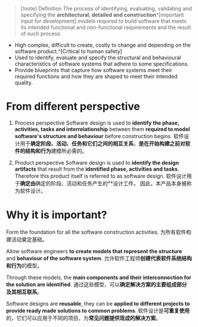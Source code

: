 >[!note] Definition
>The process of identifying, evaluating, validating and specifying the **architectural, detailed and construction**^[important input for development] models required to build software that meets its intended functional and non-functional requirements and the result of such process.

- High complex, difficult to create, costly to change and depending on the software product.^[Critical to human safety]
- Used to identify, evaluate and specify the structural and behavioural characteristics of software systems that adhere to some specifications.
- Provide blueprints that capture how software systems meet their required functions and how they are shaped to meet their intended quality.

# From different perspective
 1. Process perspective
	Software design is used to **identify the phase, activities, tasks and interrelationship** between them **required to model software's structure and behaviour** before construction begins.
	软件设计用于**确定阶段、活动、任务和它们之间的相互关系**，**是在开始构建之前对软件的结构和行为**建模所必需的。
	
2. Product perspective
	Software design is used to **identify the design artifacts** that result from the **identified phase, activities and tasks**. Therefore this product itself is referred to as software design.
	软件设计用于**确定由**确定的阶段、活动和任务产生的**设计工件。 因此，本产品本身被称为软件设计。

# Why it is important?
Form the foundation for all the software construction activities.
为所有软件构建活动奠定基础。

Allow software engineers **to create models that represent the structure** and **behaviour of the software system**.
允许软件工程师**创建代表软件系统结构和行为**的模型。

Through these models, the **main components and their interconnection for the solution are identified**.
通过这些模型，可以**确定解决方案的主要组成部分及其相互联系**。

Software designs are **reusable**, they can be **applied to different projects to provide ready made solutions to common problems**.
软件设计是**可重复使用**的，它们可以应用于不同的项目，为**常见问题提供现成的解决方案**。


